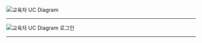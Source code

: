 ![교육자 UC Diagram](/SSSSEN/SPAMS/img/교육자%20UC%20Diagram.png)

-------

![교육자 UC Diagram 로그인](/SSSSEN/SPAMS/img/교육자%20UC%20Diagram%20로그인.png)

-------


